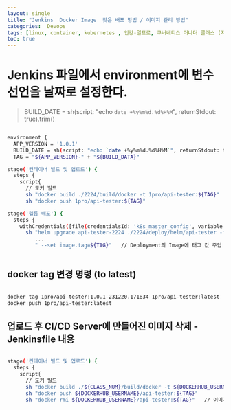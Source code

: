 ```yaml
---
layout: single
title: "Jenkins  Docker Image  잦은 배포 방법 / 이미지 관리 방법"
categories:  Devops
tags: [linux, container, kubernetes , 인강-일프로, 쿠버네티스 어나더 클래스 (지상편) - Sprint 1 2 , DevOps ,jenkins ,CI/DC ,Jenkens  ]
toc: true
---
```



#  Jenkins 파일에서 environment에 변수 선언을 날짜로 설정한다.

> BUILD_DATE = sh(script: "echo `date +%y%m%d.%d%H%M`", returnStdout: true).trim()

~~~bash

environment {
  APP_VERSION = '1.0.1'
  BUILD_DATE = sh(script: "echo `date +%y%m%d.%d%H%M`", returnStdout: true).trim()
  TAG = "${APP_VERSION}-" + "${BUILD_DATA}"

stage('컨테이너 빌드 및 업로드') {
  steps {
	script{
	  // 도커 빌드
      sh "docker build ./2224/build/docker -t 1pro/api-tester:${TAG}"
      sh "docker push 1pro/api-tester:${TAG}"

stage('헬름 배포') {
  steps {
    withCredentials([file(credentialsId: 'k8s_master_config', variable: 'KUBECONFIG')]) {
      sh "helm upgrade api-tester-2224 ./2224/deploy/helm/api-tester -f ./2224/deploy/helm/api-tester/values-dev.yaml" +
         ...
         " --set image.tag=${TAG}"   // Deployment의 Image에 태그 값 주입



~~~


##  docker tag 변경 명령 (to latest)

~~~bash

docker tag 1pro/api-tester:1.0.1-231220.171834 1pro/api-tester:latest
docker push 1pro/api-tester:latest

~~~

## 업로드 후 CI/CD Server에 만들어진 이미지 삭제 - Jenkinsfile 내용 


~~~bash

stage('컨테이너 빌드 및 업로드') {
  steps {
	script{
	  // 도커 빌드
      sh "docker build ./${CLASS_NUM}/build/docker -t ${DOCKERHUB_USERNAME}/api-tester:${TAG}"
      sh "docker push ${DOCKERHUB_USERNAME}/api-tester:${TAG}"
      sh "docker rmi ${DOCKERHUB_USERNAME}/api-tester:${TAG}"   // 이미지 삭제

~~~


